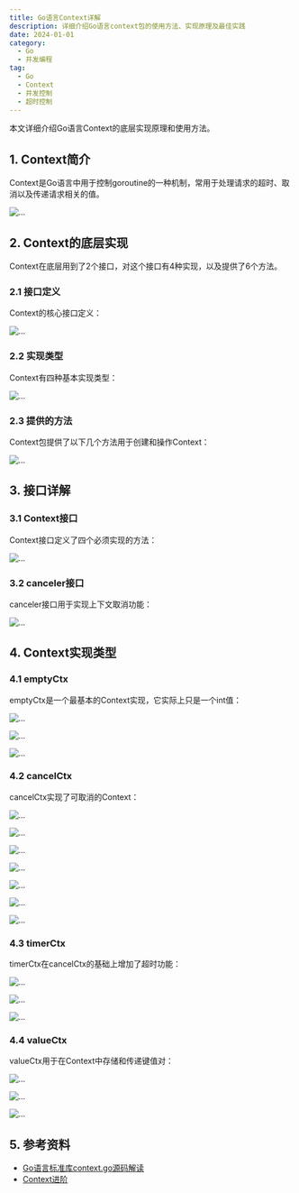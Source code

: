 ```yaml
---
title: Go语言Context详解
description: 详细介绍Go语言context包的使用方法、实现原理及最佳实践
date: 2024-01-01
category:
  - Go
  - 并发编程
tag:
  - Go
  - Context
  - 并发控制
  - 超时控制
---
```


本文详细介绍Go语言Context的底层实现原理和使用方法。

<!-- more -->

## 1. Context简介

Context是Go语言中用于控制goroutine的一种机制，常用于处理请求的超时、取消以及传递请求相关的值。

![...](images\context.001.png)

## 2. Context的底层实现

Context在底层用到了2个接口，对这个接口有4种实现，以及提供了6个方法。

### 2.1 接口定义

Context的核心接口定义：

![...](images\context.002.png)

### 2.2 实现类型

Context有四种基本实现类型：

![...](images\context.003.png)

### 2.3 提供的方法

Context包提供了以下几个方法用于创建和操作Context：

![...](images\context.004.png)

## 3. 接口详解

### 3.1 Context接口

Context接口定义了四个必须实现的方法：

![...](images\context.005.png)

### 3.2 canceler接口

canceler接口用于实现上下文取消功能：

![...](images\context.006.png)

## 4. Context实现类型

### 4.1 emptyCtx

emptyCtx是一个最基本的Context实现，它实际上只是一个int值：

![...](images\context.007.png)

![...](images\context.008.png)

![...](images\context.009.png)

### 4.2 cancelCtx

cancelCtx实现了可取消的Context：

![...](images\context.010.png)

![...](images\context.011.png)

![...](images\context.012.png)

![...](images\context.013.png)

![...](images\context.014.png)

![...](images\context.015.png)

![...](images\context.016.png)

### 4.3 timerCtx

timerCtx在cancelCtx的基础上增加了超时功能：

![...](images\context.017.png)

![...](images\context.018.png)

![...](images\context.019.png)

### 4.4 valueCtx

valueCtx用于在Context中存储和传递键值对：

![...](images\context.020.png)

![...](images\context.021.png)

![...](images\context.022.png)

## 5. 参考资料

- [Go语言标准库context.go源码解读](https://zhuanlan.zhihu.com/p/293666788)
- [Context进阶](https://www.yuque.com/kryiea/qvod5u/mkais9kgik8ygtfa#KI8os)


